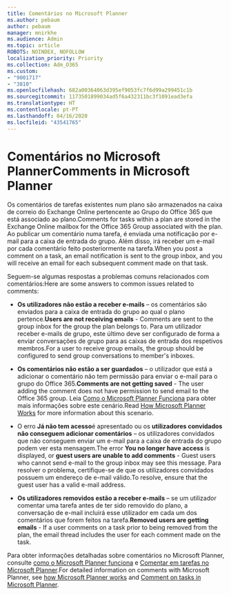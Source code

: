 ```yaml
---
title: Comentários no Microsoft Planner
ms.author: pebaum
author: pebaum
manager: mnirkhe
ms.audience: Admin
ms.topic: article
ROBOTS: NOINDEX, NOFOLLOW
localization_priority: Priority
ms.collection: Adm_O365
ms.custom:
- "9001717"
- "3810"
ms.openlocfilehash: 682a00364063d395ef9053fc7f6d99a299451c1b
ms.sourcegitcommit: 1173501899034ad5f6a432311bc3f1091ead3efa
ms.translationtype: HT
ms.contentlocale: pt-PT
ms.lasthandoff: 04/16/2020
ms.locfileid: "43541765"
---
```

# <a name="comments-in-microsoft-planner"></a><span data-ttu-id="85d8b-102">Comentários no Microsoft Planner</span><span class="sxs-lookup"><span data-stu-id="85d8b-102">Comments in Microsoft Planner</span></span>

<span data-ttu-id="85d8b-103">Os comentários de tarefas existentes num plano são armazenados na caixa de correio do Exchange Online pertencente ao Grupo do Office 365 que está associado ao plano.</span><span class="sxs-lookup"><span data-stu-id="85d8b-103">Comments for tasks within a plan are stored in the Exchange Online mailbox for the Office 365 Group associated with the plan.</span></span>  <span data-ttu-id="85d8b-104">Ao publicar um comentário numa tarefa, é enviada uma notificação por e-mail para a caixa de entrada do grupo. Além disso, irá receber um e-mail por cada comentário feito posteriormente na tarefa.</span><span class="sxs-lookup"><span data-stu-id="85d8b-104">When you post a comment on a task, an email notification is sent to the group inbox, and you will receive an email for each subsequent comment made on that task.</span></span>

<span data-ttu-id="85d8b-105">Seguem-se algumas respostas a problemas comuns relacionados com comentários:</span><span class="sxs-lookup"><span data-stu-id="85d8b-105">Here are some answers to common issues related to comments:</span></span>

- <span data-ttu-id="85d8b-106">**Os utilizadores não estão a receber e-mails** – os comentários são enviados para a caixa de entrada do grupo ao qual o plano pertence.</span><span class="sxs-lookup"><span data-stu-id="85d8b-106">**Users are not receiving emails** - Comments are sent to the group inbox for the group the plan belongs to.</span></span> <span data-ttu-id="85d8b-107">Para um utilizador receber e-mails de grupo, este último deve ser configurado de forma a enviar conversações de grupo para as caixas de entrada dos respetivos membros.</span><span class="sxs-lookup"><span data-stu-id="85d8b-107">For a user to receive group emails, the group should be configured to send group conversations to member's inboxes.</span></span>

- <span data-ttu-id="85d8b-108">**Os comentários não estão a ser guardados** – o utilizador que está a adicionar o comentário não tem permissão para enviar o e-mail para o grupo do Office 365.</span><span class="sxs-lookup"><span data-stu-id="85d8b-108">**Comments are not getting saved** -  The user adding the comment does not have permission to send email to the Office 365 group.</span></span> <span data-ttu-id="85d8b-109">Leia [Como o Microsoft Planner Funciona](https://techcommunity.microsoft.com/t5/planner-blog/how-microsoft-planner-works/ba-p/1214736) para obter mais informações sobre este cenário.</span><span class="sxs-lookup"><span data-stu-id="85d8b-109">Read [How Microsoft Planner Works](https://techcommunity.microsoft.com/t5/planner-blog/how-microsoft-planner-works/ba-p/1214736) for more information about this scenario.</span></span>

- <span data-ttu-id="85d8b-110">O erro **Já não tem acesso**é apresentado ou os **utilizadores convidados não conseguem adicionar comentários** – os utilizadores convidados que não conseguem enviar um e-mail para a caixa de entrada do grupo podem ver esta mensagem.</span><span class="sxs-lookup"><span data-stu-id="85d8b-110">The error **You no longer have access** is displayed, or **guest users are unable to add comments** - Guest users who cannot send e-mail to the group inbox may see this message.</span></span> <span data-ttu-id="85d8b-111">Para resolver o problema, certifique-se de que os utilizadores convidados possuem um endereço de e-mail válido.</span><span class="sxs-lookup"><span data-stu-id="85d8b-111">To resolve, ensure that the guest user has a valid e-mail address.</span></span>

- <span data-ttu-id="85d8b-112">**Os utilizadores removidos estão a receber e-mails** – se um utilizador comentar uma tarefa antes de ter sido removido do plano, a conversação de e-mail incluirá esse utilizador em cada um dos comentários que forem feitos na tarefa.</span><span class="sxs-lookup"><span data-stu-id="85d8b-112">**Removed users are getting emails** -  If a user comments on a task prior to being removed from the plan, the email thread includes the user for each comment made on the task.</span></span>

<span data-ttu-id="85d8b-113">Para obter informações detalhadas sobre comentários no Microsoft Planner, consulte [como o Microsoft Planner funciona](https://techcommunity.microsoft.com/t5/planner-blog/how-microsoft-planner-works/ba-p/1214736) e [Comentar em tarefas no Microsoft Planner](https://support.microsoft.com/pt-PT/office/comment-on-tasks-in-microsoft-planner-fd4aedde-7785-4cd0-96ee-122fbc9140e1).</span><span class="sxs-lookup"><span data-stu-id="85d8b-113">For detailed information on comments with Microsoft Planner, see [how Microsoft Planner works](https://techcommunity.microsoft.com/t5/planner-blog/how-microsoft-planner-works/ba-p/1214736) and [Comment on tasks in Microsoft Planner](https://support.microsoft.com/pt-PT/office/comment-on-tasks-in-microsoft-planner-fd4aedde-7785-4cd0-96ee-122fbc9140e1).</span></span>
